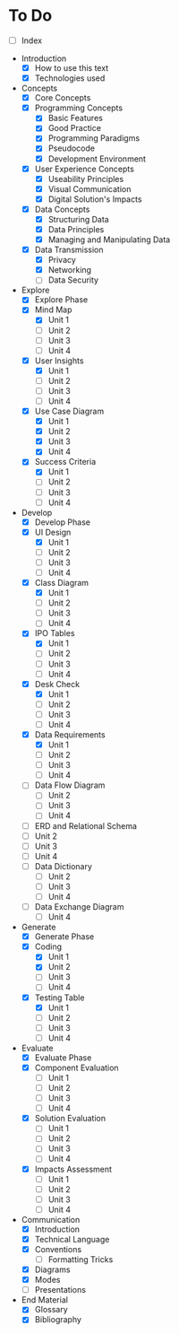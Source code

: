 # To Do

- [ ] Index
- Introduction
  - [x] How to use this text
  - [x] Technologies used
- Concepts
  - [x] Core Concepts
  - [x] Programming Concepts
    - [x] Basic Features
    - [x] Good Practice
    - [x] Programming Paradigms
    - [x] Pseudocode
    - [x] Development Environment
  - [x] User Experience Concepts
    - [x] Useability Principles
    - [x] Visual Communication
    - [x] Digital Solution's Impacts
  - [x] Data Concepts
    - [x] Structuring Data
    - [x] Data Principles
    - [x] Managing and Manipulating Data
  - [x] Data Transmission
    - [x] Privacy
    - [x] Networking
    - [ ] Data Security
- Explore
  - [x] Explore Phase
  - [x] Mind Map
    - [x] Unit 1
    - [ ] Unit 2
    - [ ] Unit 3
    - [ ] Unit 4
  - [x] User Insights
    - [x] Unit 1
    - [ ] Unit 2
    - [ ] Unit 3
    - [ ] Unit 4
  - [x] Use Case Diagram
    - [x] Unit 1
    - [x] Unit 2
    - [x] Unit 3
    - [x] Unit 4
  - [x] Success Criteria
    - [x] Unit 1
    - [ ] Unit 2
    - [ ] Unit 3
    - [ ] Unit 4
- Develop
  - [x] Develop Phase
  - [x] UI Design
    - [x] Unit 1
    - [ ] Unit 2
    - [ ] Unit 3
    - [ ] Unit 4
  - [x] Class Diagram
    - [x] Unit 1
    - [ ] Unit 2
    - [ ] Unit 3
    - [ ] Unit 4
  - [x] IPO Tables
    - [x] Unit 1
    - [ ] Unit 2
    - [ ] Unit 3
    - [ ] Unit 4
  - [x] Desk Check
    - [x] Unit 1
    - [ ] Unit 2
    - [ ] Unit 3
    - [ ] Unit 4
  - [x] Data Requirements
    - [x] Unit 1
    - [ ] Unit 2
    - [ ] Unit 3
    - [ ] Unit 4
  - [ ] Data Flow Diagram
    - [ ] Unit 2
    - [ ] Unit 3
    - [ ] Unit 4
  - [ ]  ERD and Relational Schema
    - [ ] Unit 2
    - [ ] Unit 3
    - [ ] Unit 4
  - [ ] Data Dictionary
    - [ ] Unit 2
    - [ ] Unit 3
    - [ ] Unit 4
  - [ ] Data Exchange Diagram
    - [ ] Unit 4
- Generate
  - [x] Generate Phase
  - [x] Coding
    - [x] Unit 1
    - [x] Unit 2
    - [ ] Unit 3
    - [ ] Unit 4
  - [x] Testing Table
    - [x] Unit 1
    - [ ] Unit 2
    - [ ] Unit 3
    - [ ] Unit 4
- Evaluate
  - [x] Evaluate Phase
  - [x] Component Evaluation
    - [ ] Unit 1
    - [ ] Unit 2
    - [ ] Unit 3
    - [ ] Unit 4
  - [x] Solution Evaluation
    - [ ] Unit 1
    - [ ] Unit 2
    - [ ] Unit 3
    - [ ] Unit 4
  - [x] Impacts Assessment
    - [ ] Unit 1
    - [ ] Unit 2
    - [ ] Unit 3
    - [ ] Unit 4
- Communication
  - [x] Introduction
  - [x] Technical Language
  - [x] Conventions
    - [ ] Formatting Tricks
  - [x] Diagrams
  - [x] Modes
  - [ ] Presentations
- End Material
  - [x] Glossary
  - [x] Bibliography